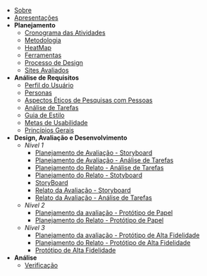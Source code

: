 - [Sobre](/README)
- [Apresentações](apresentacoes.md)
- **Planejamento**
  - [Cronograma das Atividades](planejamento/cronograma.md)
  - [Metodologia](planejamento/metodologia.md)
  - [HeatMap](planejamento/heatmap.md)
  - [Ferramentas](planejamento/ferramentas.md)
  - [Processo de Design](planejamento/processoDesign.md)
  - [Sites Avaliados](planejamento/sitesAvaliados.md)
- **Análise de Requisitos**
  - [Perfil do Usuário](analise_de_requisitos/perfil_do_usuario.md)
  - [Personas](analise_de_requisitos/personas.md)
  - [Aspectos Éticos de Pesquisas com Pessoas](analise_de_requisitos/aspectos_eticos.md)
  - [Análise de Tarefas](analise_de_requisitos/analise_de_tarefas.md)
  - [Guia de Estilo](analise_de_requisitos/guia_de_estilo.md)
  - [Metas de Usabilidade](analise_de_requisitos/metas_de_usabilidade.md)
  - [Princípios Gerais](analise_de_requisitos/principios_gerais.md)
- **Design, Avaliação e Desenvolvimento**
  - _Nível 1_
    - [Planejamento de Avaliação - Storyboard](nivel1/planejamento_avaliacao_storyboard.md)
    - [Planejamento de Avaliação - Análise de Tarefas](nivel1/planejamento_analise_tarefas.md)
    - [Planejamento do Relato - Análise de Tarefas](nivel1/planejamento_relato_analisedetarefa.md)
    - [Planejamento do Relato - Stotyboard](nivel1/planejamento_relato_storyboard.md)
    - [StoryBoard](nivel1/storyboard.md)
    - [Relato da Avaliação - Storyboard](nivel1/avaliacao_storyboard.md)
    - [Relato da Avaliação - Análise de Tarefas](nivel1/entrevista_analise_tarefas.md)
  - _Nível 2_
    - [Planejamento da avaliação - Protótipo de Papel](nivel2/planejamento_avaliacao_prototipo_papel.md)
    - [Planejamento do Relato - Protótipo de Papel](nivel2/planejamento_relato_prototipo_de_papel.md)
  - _Nível 3_
    - [Planejamento da avaliação - Protótipo de Alta Fidelidade](nivel3/planej_aval_alta_fidelidade.md)
    - [Planejamento do Relato - Protótipo de Alta Fidelidade](nivel3/planejamento_relato_prototipo_alta_fidelidade.md)
    - [Protótipo de Alta Fidelidade](nivel3/prototipo_alta_fidelidade.md)
- **Análise**
  - [Verificação](analise/verif_principal.md)

